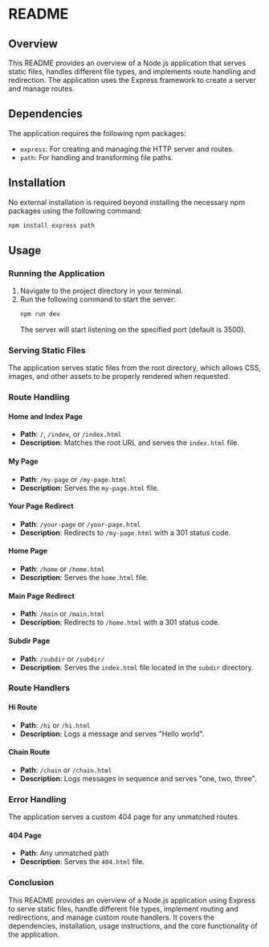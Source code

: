 # README

## Overview
This README provides an overview of a Node.js application that serves static files, handles different file types, and implements route handling and redirection. The application uses the Express framework to create a server and manage routes.

## Dependencies
The application requires the following npm packages:
- `express`: For creating and managing the HTTP server and routes.
- `path`: For handling and transforming file paths.

## Installation
No external installation is required beyond installing the necessary npm packages using the following command:
```bash
npm install express path
```

## Usage

### Running the Application
1. Navigate to the project directory in your terminal.
2. Run the following command to start the server:
   ```bash
   npm run dev
   ```
   The server will start listening on the specified port (default is 3500).

### Serving Static Files
The application serves static files from the root directory, which allows CSS, images, and other assets to be properly rendered when requested.

### Route Handling

#### Home and Index Page
- **Path**: `/`, `/index`, or `/index.html`
- **Description**: Matches the root URL and serves the `index.html` file.

#### My Page
- **Path**: `/my-page` or `/my-page.html`
- **Description**: Serves the `my-page.html` file.

#### Your Page Redirect
- **Path**: `/your-page` or `/your-page.html`
- **Description**: Redirects to `/my-page.html` with a 301 status code.

#### Home Page
- **Path**: `/home` or `/home.html`
- **Description**: Serves the `home.html` file.

#### Main Page Redirect
- **Path**: `/main` or `/main.html`
- **Description**: Redirects to `/home.html` with a 301 status code.

#### Subdir Page
- **Path**: `/subdir` or `/subdir/`
- **Description**: Serves the `index.html` file located in the `subdir` directory.

### Route Handlers

#### Hi Route
- **Path**: `/hi` or `/hi.html`
- **Description**: Logs a message and serves "Hello world".

#### Chain Route
- **Path**: `/chain` or `/chain.html`
- **Description**: Logs messages in sequence and serves "one, two, three".

### Error Handling
The application serves a custom 404 page for any unmatched routes.

#### 404 Page
- **Path**: Any unmatched path
- **Description**: Serves the `404.html` file.

### Conclusion
This README provides an overview of a Node.js application using Express to serve static files, handle different file types, implement routing and redirections, and manage custom route handlers. It covers the dependencies, installation, usage instructions, and the core functionality of the application.